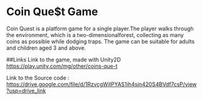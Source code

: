 # Coin Que$t Game

Coin Quest is a platform game for a single player.The player walks through the environment, which is a two-dimensionalforest, collecting as many coins as possible while dodging traps. The game can be suitable for adults and children aged 3 and above.

##Links
Link to the game, made with Unity2D
https://play.unity.com/mg/other/coins-que-t

Link to the Source code : https://drive.google.com/file/d/1RzvcgWiIPYAS1ih4sjn420S4BVdf7csP/view?usp=drive_link


